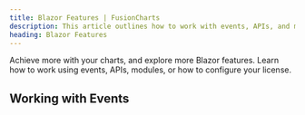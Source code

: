 ```yaml
---
title: Blazor Features | FusionCharts
description: This article outlines how to work with events, APIs, and modules.
heading: Blazor Features
---
```


Achieve more with your charts, and explore more Blazor features. Learn how to work using events, APIs, modules, or how to configure your license.

## Working with Events

